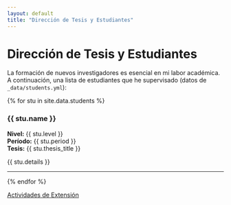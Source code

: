 ```yaml
---
layout: default
title: "Dirección de Tesis y Estudiantes"
---
```


# Dirección de Tesis y Estudiantes

La formación de nuevos investigadores es esencial en mi labor académica. A continuación, una lista de estudiantes que he supervisado (datos de `_data/students.yml`):

{% for stu in site.data.students %}
### {{ stu.name }}
**Nivel:** {{ stu.level }}  
**Período:** {{ stu.period }}  
**Tesis:** {{ stu.thesis_title }}

{{ stu.details }}

---
{% endfor %}

[Actividades de Extensión](outreach.md)
